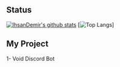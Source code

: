 ## Status
[![IhsanDemir's github stats](https://github-readme-stats.vercel.app/api?username=ihsandemir1&show_icons=true&theme=dark)](https://github.com/ihsandemir1/IhsanDemir)
[![Top Langs](https://github-readme-stats.vercel.app/api/top-langs/?username=ihsandemir1&theme=light&hide_langs_below=1)]

## My Project

1- Void Discord Bot
